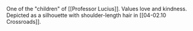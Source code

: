 One of the "children" of [[Professor Lucius]]. Values love and kindness. Depicted as a silhouette with shoulder-length hair in [[04-02.10 Crossroads]].